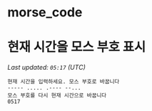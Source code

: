 # morse_code
# 현재 시간을 모스 부호 표시
<!-- MORSE_TIME_START -->
_Last updated: `05:17` (UTC)_

```
현재 시간을 입력하세요. 모스 부호로 바꿉니다
----- ..... .---- --...
모스 부호를 다시 현재 시간으로 바꿉니다
0517
```
<!-- MORSE_TIME_END -->
